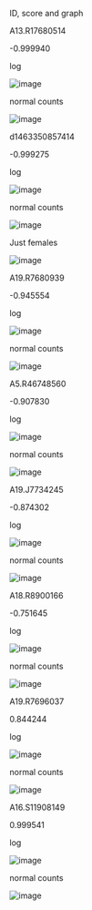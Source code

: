 ID, score and graph

A13.R17680514 

-0.999940

log

![image](https://github.com/ClemLasne/SHARED_SINKAZ/assets/94226596/8747b4be-3187-4a75-9ee6-a1676aa8c8b5)

normal counts

![image](https://github.com/ClemLasne/SHARED_SINKAZ/assets/94226596/a9d5fae9-ddd5-4fd4-aebf-b263693a0df9)


d1463350857414

-0.999275

log

![image](https://github.com/ClemLasne/SHARED_SINKAZ/assets/94226596/d538ad45-6911-4aa3-83c8-c36057461795)

normal counts

![image](https://github.com/ClemLasne/SHARED_SINKAZ/assets/94226596/a5a9d52f-4352-41ea-a371-6608e3163d36)

Just females

![image](https://github.com/ClemLasne/SHARED_SINKAZ/assets/94226596/2e4f6c25-c686-461e-95cf-8a35ddecc978)


A19.R7680939

-0.945554

log

![image](https://github.com/ClemLasne/SHARED_SINKAZ/assets/94226596/03a4678d-cf44-4f5d-b61b-45d43c0249ce)

normal counts

![image](https://github.com/ClemLasne/SHARED_SINKAZ/assets/94226596/c2047381-b927-48e6-8f78-adfd1d3be515)


A5.R46748560

-0.907830

log

![image](https://github.com/ClemLasne/SHARED_SINKAZ/assets/94226596/9e89e27a-1c72-4bba-a39e-493eab0673e3)

normal counts

![image](https://github.com/ClemLasne/SHARED_SINKAZ/assets/94226596/9b829609-3ce1-45a7-afd3-97d7dd1486c3)


A19.J7734245

-0.874302

log

![image](https://github.com/ClemLasne/SHARED_SINKAZ/assets/94226596/54c74d25-7455-48c3-a269-2c4dfcb2157b)

normal counts

![image](https://github.com/ClemLasne/SHARED_SINKAZ/assets/94226596/4737f535-e755-4243-8366-2886dfa6a4ee)


A18.R8900166

-0.751645

log

![image](https://github.com/ClemLasne/SHARED_SINKAZ/assets/94226596/ea58f24c-506a-48ef-b888-64967302a267)

normal counts

![image](https://github.com/ClemLasne/SHARED_SINKAZ/assets/94226596/0961e502-1086-4ec6-975b-5f20fcc5d4a9)


A19.R7696037

0.844244

log

![image](https://github.com/ClemLasne/SHARED_SINKAZ/assets/94226596/4cc5a1d4-91ea-4878-beff-7cd48d736a21)

normal counts

![image](https://github.com/ClemLasne/SHARED_SINKAZ/assets/94226596/d68ffeba-7d6a-4b5b-907e-767de2227dbe)


A16.S11908149

0.999541

log

![image](https://github.com/ClemLasne/SHARED_SINKAZ/assets/94226596/8ac4e670-1f69-4806-9138-2fb478f97130)

normal counts

![image](https://github.com/ClemLasne/SHARED_SINKAZ/assets/94226596/725d16bc-b7e8-4f69-b209-dddcb19da107)


